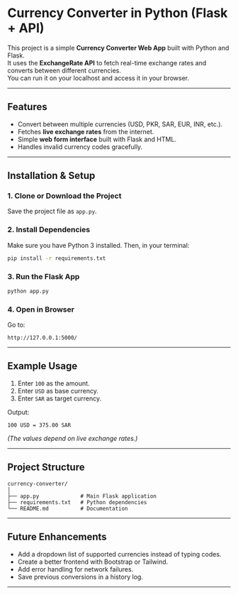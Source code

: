 # Currency Converter in Python (Flask + API)

This project is a simple **Currency Converter Web App** built with Python and Flask.  
It uses the **ExchangeRate API** to fetch real-time exchange rates and converts between different currencies.  
You can run it on your localhost and access it in your browser.

---

## Features
- Convert between multiple currencies (USD, PKR, SAR, EUR, INR, etc.).
- Fetches **live exchange rates** from the internet.
- Simple **web form interface** built with Flask and HTML.
- Handles invalid currency codes gracefully.

---

## Installation & Setup

### 1. Clone or Download the Project
Save the project file as `app.py`.

### 2. Install Dependencies
Make sure you have Python 3 installed. Then, in your terminal:
```bash
pip install -r requirements.txt
```

### 3. Run the Flask App
```bash
python app.py
```

### 4. Open in Browser
Go to:
```
http://127.0.0.1:5000/
```

---

## Example Usage
1. Enter `100` as the amount.  
2. Enter `USD` as base currency.  
3. Enter `SAR` as target currency.  

Output:
```
100 USD = 375.00 SAR
```

*(The values depend on live exchange rates.)*

---

## Project Structure
```
currency-converter/
│
├── app.py             # Main Flask application
├── requirements.txt   # Python dependencies
└── README.md          # Documentation
```

---

## Future Enhancements
- Add a dropdown list of supported currencies instead of typing codes.
- Create a better frontend with Bootstrap or Tailwind.
- Add error handling for network failures.
- Save previous conversions in a history log.

---

